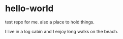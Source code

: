 # hello-world
test repo for me. also a place to hold things. 

I live in a log cabin and I enjoy long walks on the beach. 
